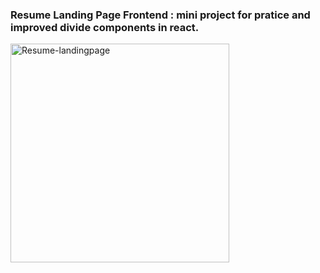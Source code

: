 ### Resume Landing Page Frontend : mini project for pratice and improved divide components in react.

<a href="https://resume-landing-page-alpha.vercel.app/" target="_blank" rel="noreferrer"><img src="https://cdn.discordapp.com/attachments/1144637676016898219/1159816465847955576/Screenshot_2023-10-06_183616.jpg?ex=65326641&is=651ff141&hm=0a64ff6319335ad503e2b4a54158a5b27f8810acb76ea7453ba3ad77187e7a7d&" width="350"  alt="Resume-landingpage" /></a>

